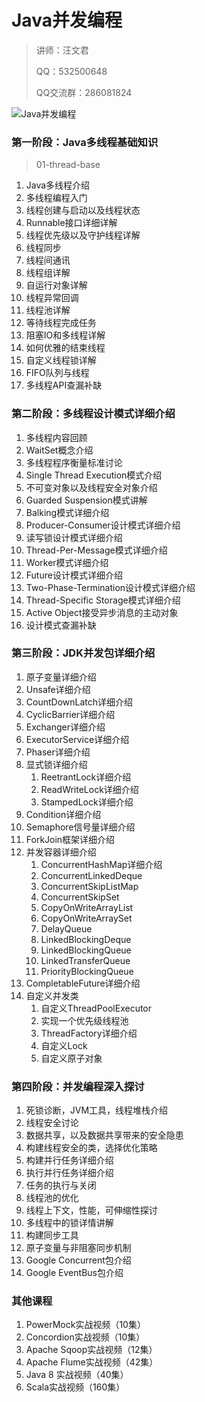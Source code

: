 # Java并发编程

> 讲师：汪文君
>
>QQ：532500648
>
>QQ交流群：286081824


<img src="https://tva1.sinaimg.cn/large/006y8mN6ly1g8szj5cfvoj31600sd11b.jpg" alt="Java并发编程" style="zoom:100%;" />

### 第一阶段：Java多线程基础知识
> 01-thread-base

1. Java多线程介绍
2. 多线程编程入门
3. 线程创建与启动以及线程状态
4. Runnable接口详细详解
5. 线程优先级以及守护线程详解
6. 线程同步
7. 线程间通讯
8. 线程组详解
9. 自运行对象详解
10. 线程异常回调
11. 线程池详解
12. 等待线程完成任务
13. 阻塞IO和多线程详解
14. 如何优雅的结束线程
15. 自定义线程锁详解
16. FIFO队列与线程
17. 多线程API查漏补缺

### 第二阶段：多线程设计模式详细介绍

1. 多线程内容回顾
2. WaitSet概念介绍
3. 多线程程序衡量标准讨论
4. Single Thread Execution模式介绍
5. 不可变对象以及线程安全对象介绍
6. Guarded Suspension模式讲解
7. Balking模式详细介绍
8. Producer-Consumer设计模式详细介绍
9. 读写锁设计模式详细介绍
10. Thread-Per-Message模式详细介绍
11. Worker模式详细介绍
12. Future设计模式详细介绍
13. Two-Phase-Termination设计模式详细介绍
14. Thread-Specific Storage模式详细介绍
15. Active Object接受异步消息的主动对象
16. 设计模式查漏补缺

### 第三阶段：JDK并发包详细介绍

1. 原子变量详细介绍
2. Unsafe详细介绍
3. CountDownLatch详细介绍
4. CyclicBarrier详细介绍
5. Exchanger详细介绍
6. ExecutorService详细介绍
7. Phaser详细介绍
8. 显式锁详细介绍
   1. ReetrantLock详细介绍
   2. ReadWriteLock详细介绍
   3. StampedLock详细介绍
9. Condition详细介绍
10. Semaphore信号量详细介绍
11. ForkJoin框架详细介绍
12. 并发容器详细介绍
    1. ConcurrentHashMap详细介绍
    2. ConcurrentLinkedDeque
    3. ConcurrentSkipListMap
    4. ConcurrentSkipSet
    5. CopyOnWriteArrayList
    6. CopyOnWriteArraySet
    7. DelayQueue
    8. LinkedBlockingDeque
    9. LinkedBlockingQueue
    10. LinkedTransferQueue
    11. PriorityBlockingQueue
13. CompletableFuture详细介绍
14. 自定义并发类
    1. 自定义ThreadPoolExecutor
    2. 实现一个优先级线程池
    3. ThreadFactory详细介绍
    4. 自定义Lock
    5. 自定义原子对象

### 第四阶段：并发编程深入探讨

1. 死锁诊断，JVM工具，线程堆栈介绍
2. 线程安全讨论
3. 数据共享，以及数据共享带来的安全隐患
4. 构建线程安全的类，选择优化策略
5. 构建并行任务详细介绍
6. 执行并行任务详细介绍
7. 任务的执行与关闭
8. 线程池的优化
9. 线程上下文，性能，可伸缩性探讨
10. 多线程中的锁详情讲解
11. 构建同步工具
12. 原子变量与非阻塞同步机制
13. Google Concurrent包介绍
14. Google EventBus包介绍

### 其他课程
1. PowerMock实战视频（10集）
2. Concordion实战视频（10集）
3. Apache Sqoop实战视频（12集）
4. Apache Flume实战视频（42集）
5. Java 8 实战视频（40集）
6. Scala实战视频（160集）

